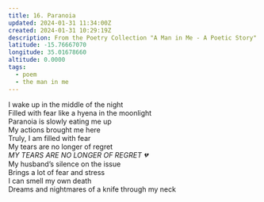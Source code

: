 ```yaml
---
title: 16. Paranoia
updated: 2024-01-31 11:34:00Z
created: 2024-01-31 10:29:19Z
description: From the Poetry Collection "A Man in Me - A Poetic Story" by Maxwell Kapezi Jr.
latitude: -15.76667070
longitude: 35.01678660
altitude: 0.0000
tags:
  - poem
  - the man in me
---
```


I wake up in the middle of the night  
Filled with fear like a hyena in the moonlight  
Paranoia is slowly eating me up  
My actions brought me here  
Truly, I am filled with fear  
My tears are no longer of regret  
_MY TEARS ARE NO LONGER OF REGRET 💔_  
My husband’s silence on the issue  
Brings a lot of fear and stress  
I can smell my own death  
Dreams and nightmares of a knife through my neck

